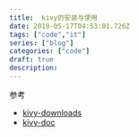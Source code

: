 ```yaml
---
title:  kivy的安装与使用
date: 2019-05-17T04:53:01.726Z
tags: ["code","it"]
series: ["blog"]
categories: ["code"]
draft: true
description:
---
```



参考  
- [kivy-downloads](https://kivy.org/downloads/)
- [kivy-doc](https://kivy.org/doc/stable/gettingstarted/intro.html#)